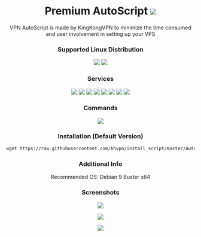 <h1 align="center">Premium AutoScript <img src="https://img.shields.io/badge/Version-2.0.4-blue.svg"></h1>

<p align="center">VPN AutoScript is made by KingKongVPN to minimize the time consumed and user involvement in setting up your VPS</p>

<h3 align="center">Supported Linux Distribution</h3>
<p align="center">
  <a><img src="https://img.shields.io/badge/Support-Debian%209-red.svg"></a>
  <a><img src="https://img.shields.io/badge/Support-Debian%2010-red.svg"></a>
  
</p>
<h3 align="center">Services</h3>
<p align="center">
  <a><img src="https://img.shields.io/badge/Service-OpenSSH-green.svg"></a>
  <a><img src="https://img.shields.io/badge/Service-Webmin-green.svg"></a>
  <a><img src="https://img.shields.io/badge/Service-Dropbear-green.svg"></a>
  <a><img src="https://img.shields.io/badge/Service-BadVPN-green.svg"></a>
  <a><img src="https://img.shields.io/badge/Service-Stunnel-green.svg"></a>
  <a><img src="https://img.shields.io/badge/Service-OpenVPN-green.svg"></a>
  <a><img src="https://img.shields.io/badge/Service-Squid3-green.svg"></a>
  <a><img src="https://img.shields.io/badge/Service-TCP+UDP-green.svg"></a>
 </p>
<h3 align="center">Commands</h3>
<p align="center">
  <a><img src="https://img.shields.io/badge/Commands-menu-yellow.svg"></a>
 </p>

<h3 align="center">Installation (Default Version)</h3>

  ```html
wget https://raw.githubusercontent.com/khvpn/install_script/master/AutoScript.sh && chmod +x AutoScript.sh && ./AutoScript.sh
  ```
  
<h3 align="center">Additional Info</h3>
<p align="center">
Recommended OS: Debian 9 Buster x64

<h3 align="center">Screenshots</h3>
<p align="center">
<img src="https://github.com/khvpn/install_script/raw/master/Snapshots/1.png">
   </p>
  <p align="center">
  <img src="https://github.com/khvpn/install_script/raw/master/Snapshots/2.png">
   </p>
  <p align="center">
  <img src="https://github.com/khvpn/install_script/raw/master/Snapshots/3.png">
   </p>
   
